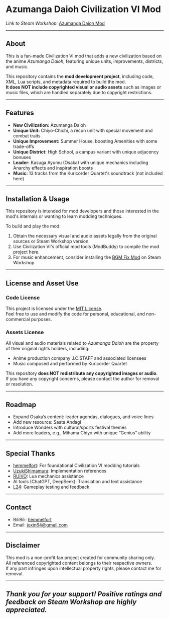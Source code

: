 # Azumanga Daioh Civilization VI Mod

*Link to Steam Workshop:* [Azumanga Daioh Mod](https://steamcommunity.com/sharedfiles/filedetails/?id=3476784880)

---

## About

This is a fan-made Civilization VI mod that adds a new civilization based on the anime *Azumanga Daioh*, featuring unique units, improvements, districts, and music.

This repository contains the **mod development project**, including code, XML, Lua scripts, and metadata required to build the mod.  
**It does NOT include copyrighted visual or audio assets** such as images or music files, which are handled separately due to copyright restrictions.

---

## Features

- **New Civilization:** Azumanga Daioh  
- **Unique Unit:** Chiyo-Chichi, a recon unit with special movement and combat traits  
- **Unique Improvement:** Summer House, boosting Amenities with some trade-offs  
- **Unique District:** High School, a campus variant with unique adjacency bonuses  
- **Leader:** Kasuga Ayumu (Osaka) with unique mechanics including Anarchy effects and inspiration boosts  
- **Music:** 13 tracks from the Kuricorder Quartet's soundtrack (not included here)

---

## Installation & Usage

This repository is intended for mod developers and those interested in the mod's internals or wanting to learn modding techniques.

To build and play the mod:

1. Obtain the necessary visual and audio assets legally from the original sources or Steam Workshop version.
2. Use Civilization VI's official mod tools (ModBuddy) to compile the mod project here.
3. For music enhancement, consider installing the [BGM Fix Mod](https://steamcommunity.com/sharedfiles/filedetails/?id=2225900548) on Steam Workshop.

---

## License and Asset Use

### Code License

This project is licensed under the [MIT License](LICENSE).  
Feel free to use and modify the code for personal, educational, and non-commercial purposes.

### Assets License

All visual and audio materials related to *Azumanga Daioh* are the property of their original rights holders, including:

- Anime production company J.C.STAFF and associated licensees  
- Music composed and performed by Kuricorder Quartet

This repository **does NOT redistribute any copyrighted images or audio**.  
If you have any copyright concerns, please contact the author for removal or resolution.

---

## Roadmap

- Expand Osaka’s content: leader agendas, dialogues, and voice lines  
- Add new resource: Saata Andagi  
- Introduce Wonders with cultural/sports festival themes  
- Add more leaders, e.g., Mihama Chiyo with unique “Genius” ability

---

## Special Thanks

- [hemmelfort](https://space.bilibili.com/28399130): For foundational Civilization VI modding tutorials  
- [UzukiShimamura](https://steamcommunity.com/profiles/76561198402598762): Implementation references  
- [RUIVO](https://steamcommunity.com/profiles/76561198864459088): Lua mechanics assistance  
- AI tools (ChatGPT, DeepSeek): Translation and text assistance  
- [L24](https://space.bilibili.com/3546631957908287): Gameplay testing and feedback  

---

## Contact

- BiliBili: [hemmelfort](https://space.bilibili.com/28399130)  
- Email: joxin64@gmail.com

---

## Disclaimer

This mod is a non-profit fan project created for community sharing only.  
All referenced copyrighted content belongs to their respective owners.  
If any part infringes upon intellectual property rights, please contact me for removal.

---

*Thank you for your support! Positive ratings and feedback on Steam Workshop are highly appreciated.*  
---

